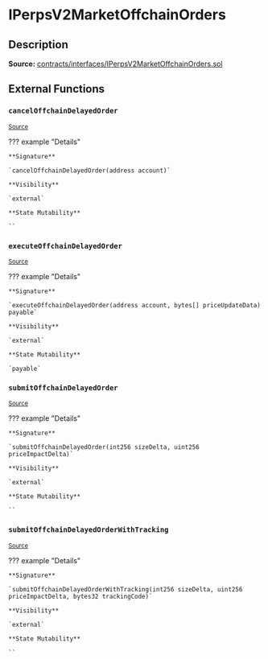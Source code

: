 # IPerpsV2MarketOffchainOrders

## Description

**Source:** [contracts/interfaces/IPerpsV2MarketOffchainOrders.sol](https://github.com/Synthetixio/synthetix/tree/v2.80.3/contracts/interfaces/IPerpsV2MarketOffchainOrders.sol)

## External Functions

### `cancelOffchainDelayedOrder`

<sub>[Source](https://github.com/Synthetixio/synthetix/tree/v2.80.3/contracts/interfaces/IPerpsV2MarketOffchainOrders.sol#L13)</sub>

??? example "Details"

    **Signature**

    `cancelOffchainDelayedOrder(address account)`

    **Visibility**

    `external`

    **State Mutability**

    ``

### `executeOffchainDelayedOrder`

<sub>[Source](https://github.com/Synthetixio/synthetix/tree/v2.80.3/contracts/interfaces/IPerpsV2MarketOffchainOrders.sol#L15)</sub>

??? example "Details"

    **Signature**

    `executeOffchainDelayedOrder(address account, bytes[] priceUpdateData) payable`

    **Visibility**

    `external`

    **State Mutability**

    `payable`

### `submitOffchainDelayedOrder`

<sub>[Source](https://github.com/Synthetixio/synthetix/tree/v2.80.3/contracts/interfaces/IPerpsV2MarketOffchainOrders.sol#L5)</sub>

??? example "Details"

    **Signature**

    `submitOffchainDelayedOrder(int256 sizeDelta, uint256 priceImpactDelta)`

    **Visibility**

    `external`

    **State Mutability**

    ``

### `submitOffchainDelayedOrderWithTracking`

<sub>[Source](https://github.com/Synthetixio/synthetix/tree/v2.80.3/contracts/interfaces/IPerpsV2MarketOffchainOrders.sol#L7)</sub>

??? example "Details"

    **Signature**

    `submitOffchainDelayedOrderWithTracking(int256 sizeDelta, uint256 priceImpactDelta, bytes32 trackingCode)`

    **Visibility**

    `external`

    **State Mutability**

    ``
